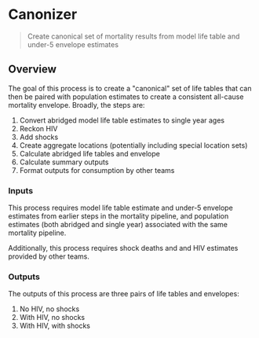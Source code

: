 # Canonizer

> Create canonical set of mortality results from model life table and under-5
envelope estimates


## Overview

The goal of this process is to create a "canonical" set of life tables that
can then be paired with population estimates to create a consistent all-cause
mortality envelope. Broadly, the steps are:

1. Convert abridged model life table estimates to single year ages
2. Reckon HIV
3. Add shocks
4. Create aggregate locations (potentially including special location sets)
5. Calculate abridged life tables and envelope
6. Calculate summary outputs
7. Format outputs for consumption by other teams

### Inputs

This process requires model life table estimate and
under-5 envelope estimates from earlier steps in the mortality
pipeline, and population estimates (both abridged and single year)
associated with the same mortality pipeline.

Additionally, this process requires shock deaths and and HIV estimates provided
by other teams.


### Outputs

The outputs of this process are three pairs of life tables and envelopes:

1. No HIV, no shocks
2. With HIV, no shocks
3. With HIV, with shocks
